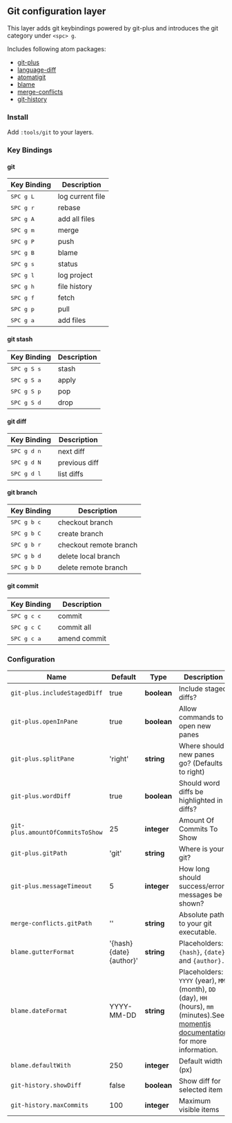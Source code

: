 ## Git configuration layer

This layer adds git keybindings powered by git-plus and introduces the git category under `<spc> g`.

Includes following atom packages:

- [git-plus](https://atom.io/packages/git-plus)
- [language-diff](https://atom.io/packages/language-diff)
- [atomatigit](https://atom.io/packages/atomatigit)
- [blame](https://atom.io/packages/blame)
- [merge-conflicts](https://atom.io/packages/merge-conflicts)
- [git-history](https://atom.io/packages/git-history)

### Install

Add `:tools/git` to your layers.

### Key Bindings

#### git

Key Binding         | Description
--------------------|-----------------
<kbd> SPC g L</kbd> | log current file
<kbd> SPC g r</kbd> | rebase
<kbd> SPC g A</kbd> | add all files
<kbd> SPC g m</kbd> | merge
<kbd> SPC g P</kbd> | push
<kbd> SPC g B</kbd> | blame
<kbd> SPC g s</kbd> | status
<kbd> SPC g l</kbd> | log project
<kbd> SPC g h</kbd> | file history
<kbd> SPC g f</kbd> | fetch
<kbd> SPC g p</kbd> | pull
<kbd> SPC g a</kbd> | add files

#### git stash

Key Binding           | Description
----------------------|------------
<kbd> SPC g S s</kbd> | stash
<kbd> SPC g S a</kbd> | apply
<kbd> SPC g S p</kbd> | pop
<kbd> SPC g S d</kbd> | drop

#### git diff

Key Binding           | Description
----------------------|--------------
<kbd> SPC g d n</kbd> | next diff
<kbd> SPC g d N</kbd> | previous diff
<kbd> SPC g d l</kbd> | list diffs

#### git branch

Key Binding           | Description
----------------------|-----------------------
<kbd> SPC g b c</kbd> | checkout branch
<kbd> SPC g b C</kbd> | create branch
<kbd> SPC g b r</kbd> | checkout remote branch
<kbd> SPC g b d</kbd> | delete local branch
<kbd> SPC g b D</kbd> | delete remote branch

#### git commit

Key Binding           | Description
----------------------|-------------
<kbd> SPC g c c</kbd> | commit
<kbd> SPC g c C</kbd> | commit all
<kbd> SPC g c a</kbd> | amend commit

### Configuration

Name                             | Default                  | Type        | Description
---------------------------------|--------------------------|-------------|------------------------------------------------------------------------------------------------------------------------------------------------------------------
`git-plus.includeStagedDiff`     | true                     | __boolean__ | Include staged diffs?
`git-plus.openInPane`            | true                     | __boolean__ | Allow commands to open new panes
`git-plus.splitPane`             | 'right'                  | __string__  | Where should new panes go? (Defaults to right)
`git-plus.wordDiff`              | true                     | __boolean__ | Should word diffs be highlighted in diffs?
`git-plus.amountOfCommitsToShow` | 25                       | __integer__ | Amount Of Commits To Show
`git-plus.gitPath`               | 'git'                    | __string__  | Where is your git?
`git-plus.messageTimeout`        | 5                        | __integer__ | How long should success/error messages be shown?
`merge-conflicts.gitPath`        | ''                       | __string__  | Absolute path to your git executable.
`blame.gutterFormat`             | '{hash} {date} {author}' | __string__  | Placeholders: `{hash}`, `{date}` and `{author}.`
`blame.dateFormat`               | YYYY-MM-DD               | __string__  | Placeholders: `YYYY` (year), `MM` (month), `DD` (day), `HH` (hours), `mm` (minutes).See [momentjs documentation](http://momentjs.com/docs/) for more information.
`blame.defaultWith`              | 250                      | __integer__ | Default width (px)
`git-history.showDiff`           | false                    | __boolean__ | Show diff for selected item
`git-history.maxCommits`         | 100                      | __integer__ | Maximum visible items
